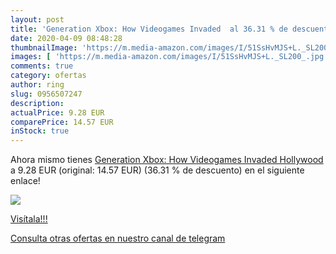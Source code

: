```yaml
---
layout: post
title: 'Generation Xbox: How Videogames Invaded  al 36.31 % de descuento'
date: 2020-04-09 08:48:28
thumbnailImage: 'https://m.media-amazon.com/images/I/51SsHvMJS+L._SL200_.jpg'
images: [ 'https://m.media-amazon.com/images/I/51SsHvMJS+L._SL200_.jpg' ]
comments: true
category: ofertas
author: ring
slug: 0956507247
description:
actualPrice: 9.28 EUR
comparePrice: 14.57 EUR
inStock: true
---
```


Ahora mismo tienes [Generation Xbox: How Videogames Invaded Hollywood](https://www.amazon.com/dp/0956507247/?tag=redken08-20) a 9.28 EUR (original: 14.57 EUR) (36.31 %  de descuento) en el siguiente enlace!

[![](https://m.media-amazon.com/images/I/51SsHvMJS+L._SL200_.jpg)](https://www.amazon.com/dp/0956507247/?tag=redken08-20)

[Visítala!!!](https://www.amazon.com/dp/0956507247/?tag=redken08-20)

[Consulta otras ofertas en nuestro canal de telegram](https://t.me/s/ofertas25)
